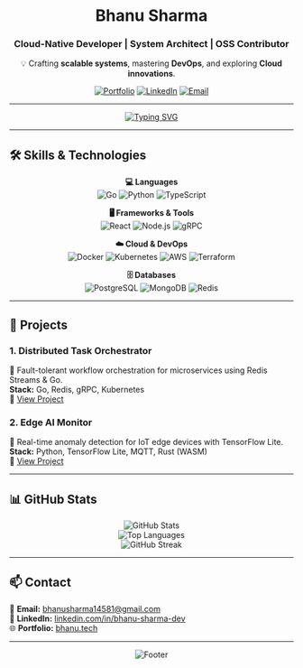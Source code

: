 <!-- ====== PROFILE HEADER ====== -->
<div align="center">

# Bhanu Sharma  
### Cloud-Native Developer | System Architect | OSS Contributor  

💡 Crafting **scalable systems**, mastering **DevOps**, and exploring **Cloud innovations**.

[![Portfolio](https://img.shields.io/badge/🌐_Portfolio-bhanu.tech-1a1a1a?style=for-the-badge&logo=googlechrome&logoColor=white)](https://bhanu.tech)
[![LinkedIn](https://img.shields.io/badge/LinkedIn-Bhanu_Sharma-0A66C2?style=for-the-badge&logo=linkedin&logoColor=white)](https://linkedin.com/in/bhanu-sharma-dev)
[![Email](https://img.shields.io/badge/Email-bhanusharma14581@gmail.com-D14836?style=for-the-badge&logo=gmail&logoColor=white)](mailto:bhanusharma14581@gmail.com)

---

<!-- Typing Effect -->
[![Typing SVG](https://readme-typing-svg.herokuapp.com?font=JetBrains+Mono&size=20&pause=1000&color=00D1FF&width=600&lines=🚀+Scalable+Distributed+Systems;⚡+Cloud+%26+DevOps+Enthusiast;🤝+Open+Source+Contributor)](https://git.io/typing-svg)

</div>

---

## 🛠 Skills & Technologies

<div align="center">

**💻 Languages**  
![Go](https://img.shields.io/badge/Go-00ADD8?style=flat-square&logo=go&logoColor=white)
![Python](https://img.shields.io/badge/Python-3776AB?style=flat-square&logo=python&logoColor=white)
![TypeScript](https://img.shields.io/badge/TypeScript-3178C6?style=flat-square&logo=typescript&logoColor=white)

**🖥 Frameworks & Tools**  
![React](https://img.shields.io/badge/React-61DAFB?style=flat-square&logo=react&logoColor=black)
![Node.js](https://img.shields.io/badge/Node.js-339933?style=flat-square&logo=nodedotjs&logoColor=white)
![gRPC](https://img.shields.io/badge/gRPC-4285F4?style=flat-square&logo=grpc&logoColor=white)

**☁️ Cloud & DevOps**  
![Docker](https://img.shields.io/badge/Docker-2496ED?style=flat-square&logo=docker&logoColor=white)
![Kubernetes](https://img.shields.io/badge/Kubernetes-326CE5?style=flat-square&logo=kubernetes&logoColor=white)
![AWS](https://img.shields.io/badge/AWS-232F3E?style=flat-square&logo=amazonaws&logoColor=white)
![Terraform](https://img.shields.io/badge/Terraform-7B42BC?style=flat-square&logo=terraform&logoColor=white)

**🗄 Databases**  
![PostgreSQL](https://img.shields.io/badge/PostgreSQL-4169E1?style=flat-square&logo=postgresql&logoColor=white)
![MongoDB](https://img.shields.io/badge/MongoDB-47A248?style=flat-square&logo=mongodb&logoColor=white)
![Redis](https://img.shields.io/badge/Redis-DC382D?style=flat-square&logo=redis&logoColor=white)

</div>

---

## 🚀 Projects

### **1. Distributed Task Orchestrator**  
📌 Fault-tolerant workflow orchestration for microservices using Redis Streams & Go.  
**Stack:** Go, Redis, gRPC, Kubernetes  
🔗 [View Project](https://github.com/Bhanu-Sharma-7/task-orchestrator)

### **2. Edge AI Monitor**  
📌 Real-time anomaly detection for IoT edge devices with TensorFlow Lite.  
**Stack:** Python, TensorFlow Lite, MQTT, Rust (WASM)  
🔗 [View Project](https://github.com/Bhanu-Sharma-7/edge-ai-monitor)

---

## 📊 GitHub Stats

<div align="center">

![GitHub Stats](https://github-readme-stats.vercel.app/api?username=Bhanu-Sharma-7&show_icons=true&theme=tokyonight&hide_border=true&count_private=true)  
![Top Languages](https://github-readme-stats.vercel.app/api/top-langs/?username=Bhanu-Sharma-7&layout=compact&theme=tokyonight&hide_border=true)  
![GitHub Streak](https://streak-stats.demolab.com?user=Bhanu-Sharma-7&theme=tokyonight&hide_border=true)

</div>

---

## 📫 Contact

📧 **Email:** [bhanusharma14581@gmail.com](mailto:bhanusharma14581@gmail.com)  
💼 **LinkedIn:** [linkedin.com/in/bhanu-sharma-dev](https://linkedin.com/in/bhanu-sharma-dev)  
🌐 **Portfolio:** [bhanu.tech](https://bhanu.tech)

---

<div align="center">
  
![Footer](https://capsule-render.vercel.app/api?type=waving&color=0a0a0a&height=90&section=footer)

</div>